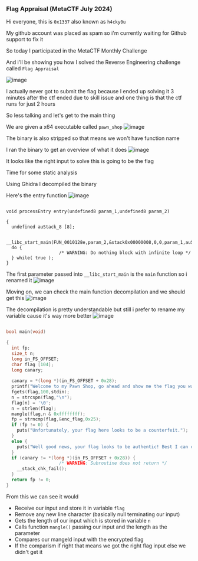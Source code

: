 <h3> Flag Appraisal (MetaCTF July 2024) </h3>

Hi everyone, this is `0x1337` also known as `h4cky0u`

My github account was placed as spam so i'm currently waiting for Github support to fix it

So today I participated in the MetaCTF Monthly Challenge

And i'll be showing you how I solved the Reverse Engineering challenge called `Flag Appraisal`

![image](https://github.com/user-attachments/assets/84925ab1-e5a8-4afc-8170-ee3c8ffe0b53)

I actually never got to submit the flag because I ended up solving it 3 minutes after the ctf ended due to skill issue and one thing is that the ctf runs for just 2 hours

So less talking and let's get to the main thing

We are given a x64 executable called `pawn_shop`
![image](https://github.com/user-attachments/assets/d05a6885-6700-4192-94f3-abc1462e4e38)

The binary is also stripped so that means we won't have function name 

I ran the binary to get an overview of what it does
![image](https://github.com/user-attachments/assets/ed3a1f37-d643-45ed-aab6-1c4925dc4dcd)

It looks like the right input to solve this is going to be the flag

Time for some static analysis

Using Ghidra I decompiled the binary

Here's the entry function
![image](https://github.com/user-attachments/assets/e3d81089-dcda-4b4e-9e1c-334b15ffc60a)

```

void processEntry entry(undefined8 param_1,undefined8 param_2)

{
  undefined auStack_8 [8];
  
  __libc_start_main(FUN_0010128e,param_2,&stack0x00000008,0,0,param_1,auStack_8);
  do {
                    /* WARNING: Do nothing block with infinite loop */
  } while( true );
}
```

The first parameter passed into `__libc_start_main` is the `main` function so i renamed it
![image](https://github.com/user-attachments/assets/78f82e66-ab68-4f58-8010-4eacf1d7b9a4)

Moving on, we can check the main function decompilation and we should get this
![image](https://github.com/user-attachments/assets/2ba95576-97ff-41ab-bb20-75807e848fa3)

The decompilation is pretty understandable but still i prefer to rename my variable cause it's way more better
![image](https://github.com/user-attachments/assets/a62c0a12-4450-4dbc-a946-9bf861af73bc)

```c

bool main(void)

{
  int fp;
  size_t n;
  long in_FS_OFFSET;
  char flag [104];
  long canary;
  
  canary = *(long *)(in_FS_OFFSET + 0x28);
  printf("Welcome to my Pawn Shop, go ahead and show me the flag you want appraised: ");
  fgets(flag,100,stdin);
  n = strcspn(flag,"\n");
  flag[n] = '\0';
  n = strlen(flag);
  mangle(flag,n & 0xffffffff);
  fp = strncmp(flag,&enc_flag,0x25);
  if (fp != 0) {
    puts("Unfortunately, your flag here looks to be a counterfeit.");
  }
  else {
    puts("Well good news, your flag looks to be authentic! Best I can do is $2.");
  }
  if (canary != *(long *)(in_FS_OFFSET + 0x28)) {
                    /* WARNING: Subroutine does not return */
    __stack_chk_fail();
  }
  return fp != 0;
}
```

From this we can see it would
- Receive our input and store it in variable `flag`
- Remove any new line character (basically null terminating our input)
- Gets the length of our input which is stored in variable `n`
- Calls function `mangle()` passing our input and the length as the parameter
- Compares our mangeld input with the encrypted flag
- If the comparism if right that means we got the right flag input else we didn't get it













